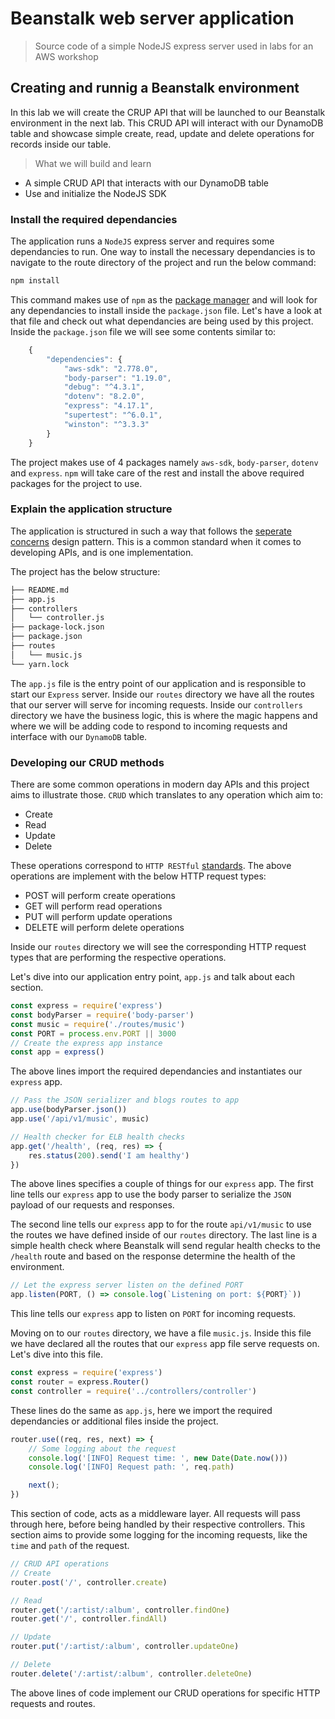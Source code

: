 # Beanstalk web server application

> Source code of a simple NodeJS express server used in labs for an AWS workshop

## Creating and runnig a Beanstalk environment

In this lab we will create the CRUP API that will be launched to our Beanstalk environment in the next lab. This CRUD API will interact with our DynamoDB table and showcase simple create, read, update and delete operations for records inside our table.

> What we will build and learn

- A simple CRUD API that interacts with our DynamoDB table
- Use and initialize the NodeJS SDK

### Install the required dependancies

The application runs a `NodeJS` express server and requires some dependancies to run. One way to install the necessary dependancies is to navigate to the route directory of the project and run the below command:

```bash
npm install
```

This command makes use of `npm` as the [package manager](https://www.npmjs.com/) and will look for any dependancies to install inside the `package.json` file. Let's have a look at that file and check out what dependancies are being used by this project. Inside the `package.json` file we will see some contents similar to:

```javascript
    {
        "dependencies": {
            "aws-sdk": "2.778.0",
            "body-parser": "1.19.0",
            "debug": "^4.3.1",
            "dotenv": "8.2.0",
            "express": "4.17.1",
            "supertest": "^6.0.1",
            "winston": "^3.3.3"
        }
    }
```

The project makes use of 4 packages namely `aws-sdk`, `body-parser`, `dotenv` and `express`. `npm` will take care of the rest and install the above required packages for the project to use.

### Explain the application structure

The application is structured in such a way that follows the [seperate concerns](https://en.wikipedia.org/wiki/Separation_of_concerns) design pattern. This is a common standard when it comes to developing APIs, and is one implementation.

The project has the below structure:

```bash
├── README.md
├── app.js
├── controllers
│   └── controller.js
├── package-lock.json
├── package.json
├── routes
│   └── music.js
└── yarn.lock
```

The `app.js` file is the entry point of our application and is responsible to start our `Express` server. Inside our `routes` directory we have all the routes that our server will serve for incoming requests. Inside our `controllers` directory we have the business logic, this is where the magic happens and where we will be adding code to respond to incoming requests and interface with our `DynamoDB` table.

### Developing our CRUD methods

There are some common operations in modern day APIs and this project aims to illustrate those. `CRUD` which translates to any operation which aim to:

- Create
- Read
- Update
- Delete

These operations correspond to `HTTP RESTful` [standards](https://en.wikipedia.org/wiki/Representational_state_transfer). The above operations are implement with the below HTTP request types:

- POST will perform create operations
- GET will perform read operations
- PUT will perform update operations
- DELETE will perform delete operations

Inside our `routes` directory we will see the corresponding HTTP request types that are performing the respective operations.

Let's dive into our application entry point, `app.js` and talk about each section.

```javascript
const express = require('express')
const bodyParser = require('body-parser')
const music = require('./routes/music')
const PORT = process.env.PORT || 3000
// Create the express app instance
const app = express()
```

The above lines import the required dependancies and instantiates our `express` app.

```javascript
// Pass the JSON serializer and blogs routes to app
app.use(bodyParser.json())
app.use('/api/v1/music', music)

// Health checker for ELB health checks
app.get('/health', (req, res) => {
    res.status(200).send('I am healthy')
})
```

The above lines specifies a couple of things for our `express` app. The first line tells our `express` app to use the body parser to serialize the `JSON` payload of our requests and responses.

The second line tells our `express` app to for the route `api/v1/music` to use the routes we have defined inside of our `routes` directory. The last line is a simple health check where Beanstalk will send regular health checks to the `/health` route and based on the response determine the health of the environment.

```javascript
// Let the express server listen on the defined PORT
app.listen(PORT, () => console.log(`Listening on port: ${PORT}`))
```

This line tells our `express` app to listen on `PORT` for incoming requests.

Moving on to our `routes` directory, we have a file `music.js`. Inside this file we have declared all the routes that our `express` app file serve requests on. Let's dive into this file.

```javascript
const express = require('express')
const router = express.Router()
const controller = require('../controllers/controller')
```

These lines do the same as `app.js`, here we import the required dependancies or additional files inside the project.

```javascript
router.use((req, res, next) => {
    // Some logging about the request
    console.log('[INFO] Request time: ', new Date(Date.now()))
    console.log('[INFO] Request path: ', req.path)

    next();
})
```

This section of code, acts as a middleware layer. All requests will pass through here, before being handled by their respective controllers. This section aims to provide some logging for the incoming requests, like the `time` and `path` of the request.

```javascript
// CRUD API operations
// Create
router.post('/', controller.create)

// Read
router.get('/:artist/:album', controller.findOne)
router.get('/', controller.findAll)

// Update
router.put('/:artist/:album', controller.updateOne)

// Delete
router.delete('/:artist/:album', controller.deleteOne)
```

The above lines of code implement our CRUD operations for specific HTTP requests and routes.
